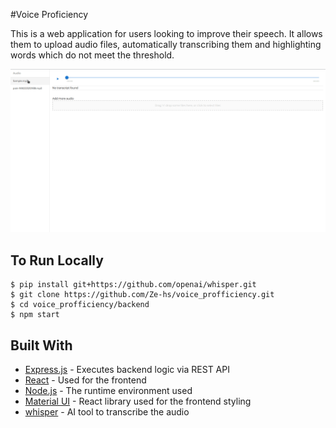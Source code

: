 #Voice Proficiency

This is a web application for users looking to improve their speech. It allows them to upload audio files, automatically transcribing them and highlighting words which do not meet the threshold.

![image](./demo/demo.gif)

## To Run Locally

```
$ pip install git+https://github.com/openai/whisper.git
$ git clone https://github.com/Ze-hs/voice_profficiency.git
$ cd voice_profficiency/backend
$ npm start
```

## Built With

-   [Express.js](https://expressjs.com/) - Executes backend logic via REST API
-   [React](https://reactjs.org/) - Used for the frontend
-   [Node.js](https://nodejs.org/) - The runtime environment used
-   [Material UI](https://mui.com/material-ui/) - React library used for the frontend styling
-   [whisper](https://github.com/openai/whisper) - AI tool to transcribe the audio
